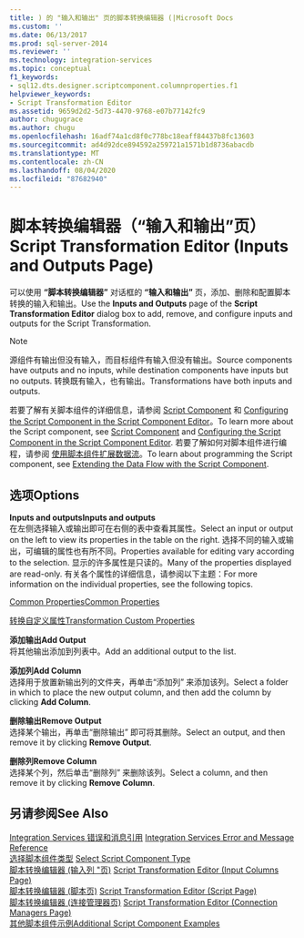 ```yaml
---
title: ) 的 "输入和输出" 页的脚本转换编辑器 (|Microsoft Docs
ms.custom: ''
ms.date: 06/13/2017
ms.prod: sql-server-2014
ms.reviewer: ''
ms.technology: integration-services
ms.topic: conceptual
f1_keywords:
- sql12.dts.designer.scriptcomponent.columnproperties.f1
helpviewer_keywords:
- Script Transformation Editor
ms.assetid: 9659d2d2-5d73-4470-9768-e07b77142fc9
author: chugugrace
ms.author: chugu
ms.openlocfilehash: 16adf74a1cd8f0c778bc18eaff84437b8fc13603
ms.sourcegitcommit: ad4d92dce894592a259721a1571b1d8736abacdb
ms.translationtype: MT
ms.contentlocale: zh-CN
ms.lasthandoff: 08/04/2020
ms.locfileid: "87682940"
---
```

# <a name="script-transformation-editor-inputs-and-outputs-page"></a><span data-ttu-id="b8f62-102">脚本转换编辑器（“输入和输出”页）</span><span class="sxs-lookup"><span data-stu-id="b8f62-102">Script Transformation Editor (Inputs and Outputs Page)</span></span>
  <span data-ttu-id="b8f62-103">可以使用 **“脚本转换编辑器”** 对话框的 **“输入和输出”** 页，添加、删除和配置脚本转换的输入和输出。</span><span class="sxs-lookup"><span data-stu-id="b8f62-103">Use the **Inputs and Outputs** page of the **Script Transformation Editor** dialog box to add, remove, and configure inputs and outputs for the Script Transformation.</span></span>  
  
> [!NOTE]  
>  <span data-ttu-id="b8f62-104">源组件有输出但没有输入，而目标组件有输入但没有输出。</span><span class="sxs-lookup"><span data-stu-id="b8f62-104">Source components have outputs and no inputs, while destination components have inputs but no outputs.</span></span> <span data-ttu-id="b8f62-105">转换既有输入，也有输出。</span><span class="sxs-lookup"><span data-stu-id="b8f62-105">Transformations have both inputs and outputs.</span></span>  
  
 <span data-ttu-id="b8f62-106">若要了解有关脚本组件的详细信息，请参阅 [Script Component](data-flow/transformations/script-component.md) 和 [Configuring the Script Component in the Script Component Editor](extending-packages-scripting/data-flow-script-component/configuring-the-script-component-in-the-script-component-editor.md)。</span><span class="sxs-lookup"><span data-stu-id="b8f62-106">To learn more about the Script component, see [Script Component](data-flow/transformations/script-component.md) and [Configuring the Script Component in the Script Component Editor](extending-packages-scripting/data-flow-script-component/configuring-the-script-component-in-the-script-component-editor.md).</span></span> <span data-ttu-id="b8f62-107">若要了解如何对脚本组件进行编程，请参阅 [使用脚本组件扩展数据流](extending-packages-scripting/data-flow-script-component/extending-the-data-flow-with-the-script-component.md)。</span><span class="sxs-lookup"><span data-stu-id="b8f62-107">To learn about programming the Script component, see [Extending the Data Flow with the Script Component](extending-packages-scripting/data-flow-script-component/extending-the-data-flow-with-the-script-component.md).</span></span>  
  
## <a name="options"></a><span data-ttu-id="b8f62-108">选项</span><span class="sxs-lookup"><span data-stu-id="b8f62-108">Options</span></span>  
 <span data-ttu-id="b8f62-109">**Inputs and outputs**</span><span class="sxs-lookup"><span data-stu-id="b8f62-109">**Inputs and outputs**</span></span>  
 <span data-ttu-id="b8f62-110">在左侧选择输入或输出即可在右侧的表中查看其属性。</span><span class="sxs-lookup"><span data-stu-id="b8f62-110">Select an input or output on the left to view its properties in the table on the right.</span></span> <span data-ttu-id="b8f62-111">选择不同的输入或输出，可编辑的属性也有所不同。</span><span class="sxs-lookup"><span data-stu-id="b8f62-111">Properties available for editing vary according to the selection.</span></span> <span data-ttu-id="b8f62-112">显示的许多属性是只读的。</span><span class="sxs-lookup"><span data-stu-id="b8f62-112">Many of the properties displayed are read-only.</span></span> <span data-ttu-id="b8f62-113">有关各个属性的详细信息，请参阅以下主题：</span><span class="sxs-lookup"><span data-stu-id="b8f62-113">For more information on the individual properties, see the following topics.</span></span>  
  
 [<span data-ttu-id="b8f62-114">Common Properties</span><span class="sxs-lookup"><span data-stu-id="b8f62-114">Common Properties</span></span>](../../2014/integration-services/common-properties.md)  
  
 [<span data-ttu-id="b8f62-115">转换自定义属性</span><span class="sxs-lookup"><span data-stu-id="b8f62-115">Transformation Custom Properties</span></span>](data-flow/transformations/transformation-custom-properties.md)  
  
 <span data-ttu-id="b8f62-116">**添加输出**</span><span class="sxs-lookup"><span data-stu-id="b8f62-116">**Add Output**</span></span>  
 <span data-ttu-id="b8f62-117">将其他输出添加到列表中。</span><span class="sxs-lookup"><span data-stu-id="b8f62-117">Add an additional output to the list.</span></span>  
  
 <span data-ttu-id="b8f62-118">**添加列**</span><span class="sxs-lookup"><span data-stu-id="b8f62-118">**Add Column**</span></span>  
 <span data-ttu-id="b8f62-119">选择用于放置新输出列的文件夹，再单击“添加列”  来添加该列。</span><span class="sxs-lookup"><span data-stu-id="b8f62-119">Select a folder in which to place the new output column, and then add the column by clicking **Add Column**.</span></span>  
  
 <span data-ttu-id="b8f62-120">**删除输出**</span><span class="sxs-lookup"><span data-stu-id="b8f62-120">**Remove Output**</span></span>  
 <span data-ttu-id="b8f62-121">选择某个输出，再单击“删除输出”  即可将其删除。</span><span class="sxs-lookup"><span data-stu-id="b8f62-121">Select an output, and then remove it by clicking **Remove Output**.</span></span>  
  
 <span data-ttu-id="b8f62-122">**删除列**</span><span class="sxs-lookup"><span data-stu-id="b8f62-122">**Remove Column**</span></span>  
 <span data-ttu-id="b8f62-123">选择某个列，然后单击“删除列”  来删除该列。</span><span class="sxs-lookup"><span data-stu-id="b8f62-123">Select a column, and then remove it by clicking **Remove Column**.</span></span>  
  
## <a name="see-also"></a><span data-ttu-id="b8f62-124">另请参阅</span><span class="sxs-lookup"><span data-stu-id="b8f62-124">See Also</span></span>  
 <span data-ttu-id="b8f62-125">[Integration Services 错误和消息引用](../../2014/integration-services/integration-services-error-and-message-reference.md) </span><span class="sxs-lookup"><span data-stu-id="b8f62-125">[Integration Services Error and Message Reference](../../2014/integration-services/integration-services-error-and-message-reference.md) </span></span>  
 <span data-ttu-id="b8f62-126">[选择脚本组件类型](../../2014/integration-services/select-script-component-type.md) </span><span class="sxs-lookup"><span data-stu-id="b8f62-126">[Select Script Component Type](../../2014/integration-services/select-script-component-type.md) </span></span>  
 <span data-ttu-id="b8f62-127">[脚本转换编辑器 &#40;输入列 "页&#41;](../../2014/integration-services/script-transformation-editor-input-columns-page.md) </span><span class="sxs-lookup"><span data-stu-id="b8f62-127">[Script Transformation Editor &#40;Input Columns Page&#41;](../../2014/integration-services/script-transformation-editor-input-columns-page.md) </span></span>  
 <span data-ttu-id="b8f62-128">[脚本转换编辑器 &#40;脚本页&#41;](../../2014/integration-services/script-transformation-editor-script-page.md) </span><span class="sxs-lookup"><span data-stu-id="b8f62-128">[Script Transformation Editor &#40;Script Page&#41;](../../2014/integration-services/script-transformation-editor-script-page.md) </span></span>  
 <span data-ttu-id="b8f62-129">[脚本转换编辑器 &#40;连接管理器页&#41;](../../2014/integration-services/script-transformation-editor-connection-managers-page.md) </span><span class="sxs-lookup"><span data-stu-id="b8f62-129">[Script Transformation Editor &#40;Connection Managers Page&#41;](../../2014/integration-services/script-transformation-editor-connection-managers-page.md) </span></span>  
 [<span data-ttu-id="b8f62-130">其他脚本组件示例</span><span class="sxs-lookup"><span data-stu-id="b8f62-130">Additional Script Component Examples</span></span>](extending-packages-scripting-data-flow-script-component-examples/additional-script-component-examples.md)  
  
  
